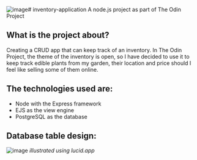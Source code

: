 ![image](https://github.com/user-attachments/assets/2fd3ea5e-97f2-4095-afdc-f877d708e7ab)# inventory-application
A node.js project as part of The Odin Project

## What is the project about?
Creating a CRUD app that can keep track of an inventory. In The Odin Project, the theme of the inventory is open, so I have decided to use it to keep track edible plants from my garden, their location and price should I feel like selling some of them online.

## The technologies used are:
- Node with the Express framework
- EJS as the view engine
- PostgreSQL as the database

## Database table design:
![image](https://github.com/user-attachments/assets/611220f1-8722-4948-b97d-50b56544e496)
<em>illustrated using lucid.app</em>
